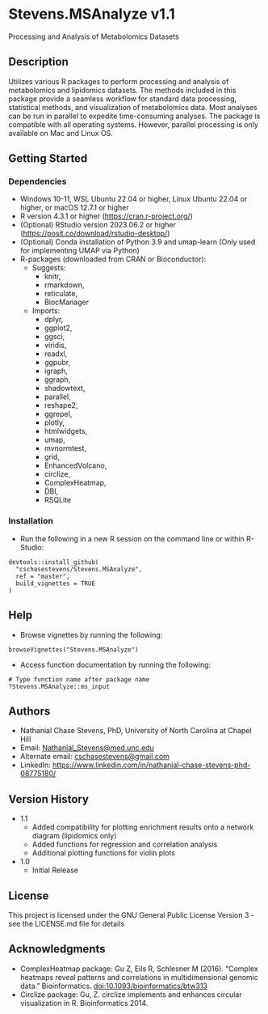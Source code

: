 # Stevens.MSAnalyze v1.1

Processing and Analysis of Metabolomics Datasets

## Description

Utilizes various R packages to perform processing and analysis of metabolomics and lipidomics datasets.    The methods included in this package provide a seamless workflow for standard data processing, statistical methods, and visualization of metabolomics data.    Most analyses can be run in parallel to expedite time-consuming analyses.    The package is compatible with all operating systems. However, parallel processing is only available on Mac and Linux OS.

## Getting Started

### Dependencies
* Windows 10-11, WSL Ubuntu 22.04 or higher, Linux Ubuntu 22.04 or higher, or macOS 12.7.1 or higher
* R version 4.3.1 or higher (https://cran.r-project.org/)
* (Optional) RStudio version 2023.06.2 or higher (https://posit.co/download/rstudio-desktop/)
* (Optional) Conda installation of Python 3.9 and umap-learn (Only used for implementing UMAP via Python)
* R-packages (downloaded from CRAN or Bioconductor):
    * Suggests: 
        * knitr,
        * rmarkdown,
        * reticulate,
        * BiocManager
    * Imports: 
        * dplyr,
        * ggplot2,
        * ggsci,
        * viridis,
        * readxl,
        * ggpubr,
        * igraph,
        * ggraph,
        * shadowtext,
        * parallel,
        * reshape2,
        * ggrepel,
        * plotly,
        * htmlwidgets,
        * umap,
        * mvnormtest,
        * grid,
        * EnhancedVolcano,
        * circlize,
        * ComplexHeatmap,
        * DBI,
        * RSQLite

### Installation
* Run the following in a new R session on the command line or within R-Studio:

```
devtools::install_github(
  "cschasestevens/Stevens.MSAnalyze", 
  ref = "master", 
  build_vignettes = TRUE
)
```

## Help
* Browse vignettes by running the following:

```
browseVignettes("Stevens.MSAnalyze")
```

* Access function documentation by running the following:

```
# Type function name after package name
?Stevens.MSAnalyze::ms_input
```

## Authors

* Nathanial Chase Stevens, PhD, University of North Carolina at Chapel Hill
* Email: Nathanial_Stevens@med.unc.edu
* Alternate email: cschasestevens@gmail.com
* LinkedIn: https://www.linkedin.com/in/nathanial-chase-stevens-phd-08775180/

## Version History
* 1.1
    * Added compatibility for plotting enrichment results onto a network diagram (lipidomics only)
    * Added functions for regression and correlation analysis
    * Additional plotting functions for violin plots
* 1.0
    * Initial Release

## License

This project is licensed under the GNU General Public License Version 3 - see the LICENSE.md file for details

## Acknowledgments

* ComplexHeatmap package: Gu Z, Eils R, Schlesner M (2016). “Complex heatmaps reveal patterns and correlations in multidimensional genomic data.” Bioinformatics. <doi:10.1093/bioinformatics/btw313>
* Circlize package: Gu, Z. circlize implements and enhances circular visualization in R. Bioinformatics 2014.
